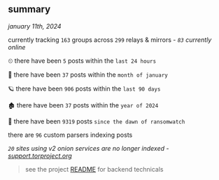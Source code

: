 
## summary
_january 11th, 2024_

currently tracking `163` groups across `299` relays & mirrors - _`83` currently online_

⏲ there have been `5` posts within the `last 24 hours`

🦈 there have been `37` posts within the `month of january`

🪐 there have been `906` posts within the `last 90 days`

🏚 there have been `37` posts within the `year of 2024`

🦕 there have been `9319` posts `since the dawn of ransomwatch`

there are `96` custom parsers indexing posts

_`20` sites using v2 onion services are no longer indexed - [support.torproject.org](https://support.torproject.org/onionservices/v2-deprecation/)_

> see the project [README](https://github.com/joshhighet/ransomwatch#ransomwatch--) for backend technicals
